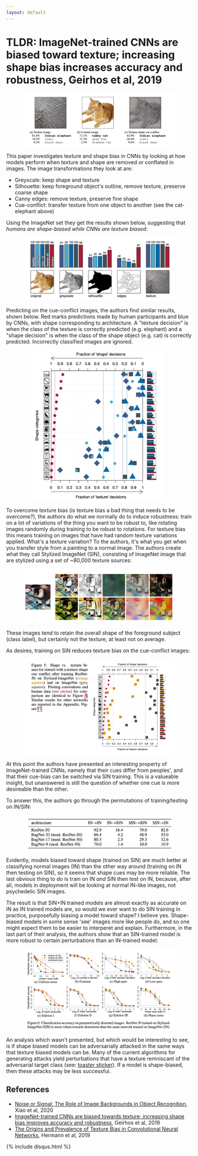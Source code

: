 ```yaml
---
layout: default
---
```


# TLDR: ImageNet-trained CNNs are biased toward texture; increasing shape bias increases accuracy and robustness, Geirhos et al, 2019

<center><img src="CNNTextureBias/1.png" style="zoom:40%;"></center>

This paper investigates texture and shape bias in CNNs by looking at how models perform when texture and shape are removed or conflated in images. The image transformations they look at are: 

- Greyscale: keep shape and texture
- Silhouette: keep foreground object's outline, remove texture, preserve coarse shape
- Canny edges: remove texture, preserve fine shape
- Cue-conflict: transfer texture from one object to another (see the cat-elephant above)

Using the ImageNet set they get the results shown below, suggesting that _humans are shape-biased while CNNs are texture biased_:

<center><img src="CNNTextureBias/2.png" style="zoom:40%;"></center>

Predicting on the cue-conflict images, the authors find similar results, shown below. Red marks predictions made by human participants and blue by CNNs, with shape corresponding to architecture. A "texture decision" is when the class of the texture is correctly predicted (e.g. elephant) and a "shape decision" is when the class of the shape object (e.g. cat) is correctly predicted. Incorrectly classified images are ignored.

<center><img src="CNNTextureBias/3.png" style="zoom:40%;"></center>

To overcome texture bias (is texture bias a bad thing that needs to be overcome?), the authors do what we normally do to induce robustness: train on a lot of variations of the thing you want to be robust to, like rotating images randomly during training to be robust to rotations. For texture bias this means training on images that have had random texture variations applied. What's a texture variation? To the authors, it's what you get when you transfer style from a painting to a normal image. The authors create what they call Stylized ImageNet (SIN), consisting of ImageNet image that are stylized using a set of ~80,000 texture sources:

<center><img src="CNNTextureBias/4.png" style="zoom:40%;"></center>

These images tend to retain the overall shape of the foreground subject (class label), but certainly not the texture, at least not on average.

As desires, training on SIN reduces texture bias on the cue-conflict images:

<center><img src="CNNTextureBias/5.png" style="zoom:40%;"></center>

At this point the authors have presented an interesting property of ImageNet-trained CNNs, namely that their cues differ from peoples', and that their cue-bias can be switched via SIN training.  This is a valueable insight, but unanswered is still the question of whether one cue is more desireable than the other.

To answer this, the authors go through the permutations of training/testing on IN/SIN:

<center><img src="CNNTextureBias/6.png" style="zoom:40%;"></center>

Evidently, models biased toward shape (trained on SIN) are much better at classifying normal images (IN) than the other way around (training on IN then testing on SIN), so it seems that shape cues may be more reliable. The last obvious thing to do is train on IN _and_ SIN then test on IN, because, after all, models in deployment will be looking at normal IN-like images, not psychedelic SIN images.

The result is that SIN+IN trained models are almost exactly as accurate on IN as IN trained models are, so would we ever want to do SIN training in practice, purposefully biasing a model toward shape? I believe yes. Shape-biased models in some sense 'see' images more like people do, and so one might expect them to be easier to interperet and explain. Furthermore, in the last part of their analysis, the authors show that an SIN-trained model is more robust to certain perturbations than an IN-trained model:

<center><img src="CNNTextureBias/7.png" style="zoom:40%;"></center>

An analysis which wasn't presented, but which would be interesting to see, is if shape biased models can be adversarially attacked in the same ways that texture biased models can be. Many of the current algorithms for generating attacks yield perturbations that have a texture remniscant of the adversarial target class (see: [toaster sticker](https://arxiv.org/pdf/1712.09665.pdf)). If a model is shape-biased, then these attacks may be less successful.


## References

- [Noise or Signal: The Role of Image Backgrounds in Object Recognition](https://arxiv.org/abs/2006.09994), Xiao et al, 2020
- [ImageNet-trained CNNs are biased towards texture; increasing shape bias improves accuracy and robustness](https://openreview.net/pdf?id=Bygh9j09KX), Geirhos et al, 2019
- [The Origins and Prevalence of Texture Bias in Convolutional Neural Networks](https://arxiv.org/abs/1911.09071), Hermann et al, 2019


{% include disqus.html %}

